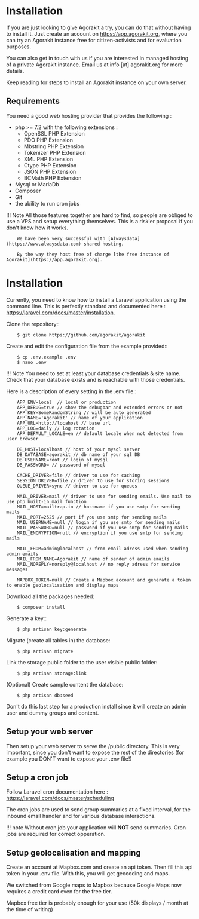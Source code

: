 # Installation

If you are just looking to give Agorakit a try, you can do that without having to install it. Just create an account on <https://app.agorakit.org>, where you can try an Agorakit instance free for citizen-activists and for evaluation purposes.

You can also get in touch with us if you are interested in managed hosting of a private Agorakit instance. Email us at info [at] agorakit.org for more details.

Keep reading for steps to install an Agorakit instance on your own server.

## Requirements

You need a good web hosting provider that provides the following :

- php >= 7.2 with the following extensions :
    - OpenSSL PHP Extension
    - PDO PHP Extension
    - Mbstring PHP Extension
    - Tokenizer PHP Extension
    - XML PHP Extension
    - Ctype PHP Extension
    - JSON PHP Extension
    - BCMath PHP Extension
- Mysql or MariaDb
- Composer
- Git
- the ability to run cron jobs

!!! Note
        All those features together are hard to find, so people are obliged to use a VPS and setup everything themselves. This is a riskier proposal if you don't know how it works.

        We have been very successful with [Alwaysdata](https://www.alwaysdata.com) shared hosting.

        By the way they host free of charge [the free instance of Agorakit](https://app.agorakit.org).


# Installation

Currently, you need to know how to install a Laravel application using the command line.
This is perfectly standard and documented here : https://laravel.com/docs/master/installation.



Clone the repository::

        $ git clone https://github.com/agorakit/agorakit


Create and edit the configuration file from the example provided::

        $ cp .env.example .env
        $ nano .env

!!! Note
        You need to set at least your database credentials & site name. Check that your database exists and is reachable with those credentials.

Here is a description of every setting in the .env file::

        APP_ENV=local  // local or production
        APP_DEBUG=true // show the debugbar and extended errors or not
        APP_KEY=SomeRandomString // will be auto generated
        APP_NAME='Agorakit' // name of your application
        APP_URL=http://locahost // base url
        APP_LOG=daily // log rotation
        APP_DEFAULT_LOCALE=en // default locale when not detected from user browser

        DB_HOST=localhost // host of your mysql server
        DB_DATABASE=agorakit // db name of your sql DB
        DB_USERNAME=root // login of mysql
        DB_PASSWORD= // password of mysql

        CACHE_DRIVER=file // driver to use for caching
        SESSION_DRIVER=file // driver to use for storing sessions
        QUEUE_DRIVER=sync // driver to use for queues

        MAIL_DRIVER=mail // driver to use for sending emails. Use mail to use php built-in mail function
        MAIL_HOST=mailtrap.io // hostname if you use smtp for sending mails
        MAIL_PORT=2525 // port if you use smtp for sending mails
        MAIL_USERNAME=null // login if you use smtp for sending mails
        MAIL_PASSWORD=null // password if you use smtp for sending mails
        MAIL_ENCRYPTION=null // encryption if you use smtp for sending mails

        MAIL_FROM=admin@localhost // from email adress used when sending admin emails
        MAIL_FROM_NAME=Agorakit // name of sender of admin emails
        MAIL_NOREPLY=noreply@localhost // no reply adress for service messages

        MAPBOX_TOKEN=null // Create a Mapbox account and generate a token to enable geolocalisation and display maps



Download all the packages needed:

        $ composer install

Generate a key::

        $ php artisan key:generate

Migrate (create all tables in) the database:

        $ php artisan migrate

 Link the storage public folder to the user visible public folder:

        $ php artisan storage:link

(Optional) Create sample content the database:

        $ php artisan db:seed

Don't do this last step for a production install since it will create an admin user and dummy groups and content.


## Setup your web server

Then setup your web server to serve the /public directory. This is very important, since you don't want to expose the rest of the directories (for example you DON'T want to expose your .env file!)


## Setup a cron job

Follow Laravel cron documentation here : https://laravel.com/docs/master/scheduling

The cron jobs are used to send group summaries at a fixed interval, for the inbound email handler and for various database interactions.

!!! note
        Without cron job your application will **NOT** send summaries. Cron jobs are required for correct opperation.


## Setup geolocalisation and mapping

Create an account at Mapbox.com and create an api token. Then fill this api token in your .env file. With this, you will get geocoding and maps.

We switched from Google maps to Mapbox because Google Maps now requires a credit card even for the free tier.

Mapbox free tier is probably enough for your use (50k displays / month at the time of writing)
